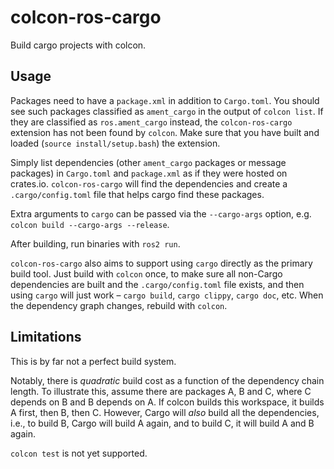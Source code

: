 # colcon-ros-cargo
Build cargo projects with colcon.


## Usage
Packages need to have a `package.xml` in addition to `Cargo.toml`. You should see such packages classified as `ament_cargo` in the output of `colcon list`. If they are classified as `ros.ament_cargo` instead, the `colcon-ros-cargo` extension has not been found by `colcon`. Make sure that you have built and loaded (`source install/setup.bash`) the extension. 

Simply list dependencies (other `ament_cargo` packages or message packages) in `Cargo.toml` and `package.xml` as if they were hosted on crates.io. `colcon-ros-cargo` will find the dependencies and create a `.cargo/config.toml` file that helps cargo find these packages.

Extra arguments to `cargo` can be passed via the `--cargo-args` option, e.g. `colcon build --cargo-args --release`.

After building, run binaries with `ros2 run`.

`colcon-ros-cargo` also aims to support using `cargo` directly as the primary build tool. Just build with `colcon` once, to make sure all non-Cargo dependencies are built and the `.cargo/config.toml` file exists, and then using `cargo` will just work – `cargo build`, `cargo clippy`, `cargo doc`, etc. When the dependency graph changes, rebuild with `colcon`.


## Limitations
This is by far not a perfect build system.

Notably, there is _quadratic_ build cost as a function of the dependency chain length. To illustrate this, assume there are packages A, B and C, where C depends on B and B depends on A. If colcon builds this workspace, it builds A first, then B, then C. However, Cargo will _also_ build all the dependencies, i.e., to build B, Cargo will build A again, and to build C, it will build A and B again.

`colcon test` is not yet supported.